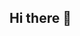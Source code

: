 ## Hi there 👋

<!--
**CUGhjm/CUGhjm** is a ✨ _special_ ✨ repository because its `README.md` (this file) appears on your GitHub profile.

Here are some ideas to get you started:

# 基于 RDK X5 的机器视觉导盲头盔

本项目为 **全国大学生嵌入式芯片与系统设计竞赛 2025 自主命题作品**，设计并实现了一款基于 **RDK X5 边缘计算平台** 的智能导盲头盔，通过 **激光雷达 + YOLOv5m 视觉检测 + IMU 跌倒检测 + 环境光感知 + 多模态交互**，实现复杂环境下视障人士出行的实时障碍物检测、路径引导、夜间自动提示和跌倒检测报警，提升安全与独立出行能力。

## 🚀 项目亮点

- ⚡ **实时检测**：YOLOv5m 剪枝量化，20FPS 实时运行  
- 🎯 **高精度测距**：激光雷达 ±5cm 精度补盲区  
- 🛡️ **跌倒报警**：IMU 跌倒检测，自动定位并发送报警  
- 🌙 **夜间提示**：环境光感应自动开启 LED  
- 🔊 **多模态交互**：语音提示 + 振动反馈  
- 💡 **边缘计算**：完全本地推理，无需依赖云端

## 🛠️ 硬件配置

- **RDK X5** (10 TOPS 边缘计算)
- N10P 激光雷达（7m）
- 1080p RGB 摄像头 (20FPS)
- MPU6050 IMU
- 环境光传感器
- LED 指示灯、蜂鸣器、振动马达
- 4G 模块（含 GPS 定位）

## 📂 项目结构



